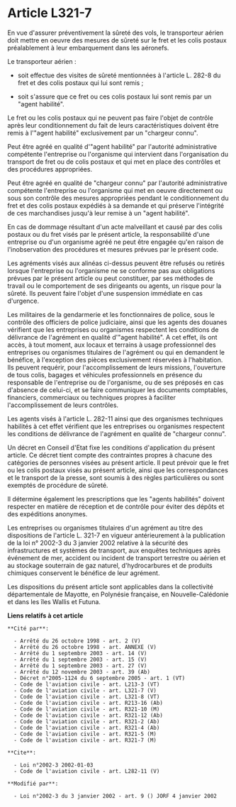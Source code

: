 # Article L321-7

En vue d'assurer préventivement la sûreté des vols, le transporteur aérien doit mettre en oeuvre des mesures de sûreté sur le
fret et les colis postaux préalablement à leur embarquement dans les aéronefs.

Le transporteur aérien :

- soit effectue des visites de sûreté mentionnées à l'article L. 282-8 du fret et des colis postaux qui lui sont remis ;

- soit s'assure que ce fret ou ces colis postaux lui sont remis par un "agent habilité".

Le fret ou les colis postaux qui ne peuvent pas faire l'objet de contrôle après leur conditionnement du fait de leurs
caractéristiques doivent être remis à l'"agent habilité" exclusivement par un "chargeur connu".

Peut être agréé en qualité d'"agent habilité" par l'autorité administrative compétente l'entreprise ou l'organisme qui
intervient dans l'organisation du transport de fret ou de colis postaux et qui met en place des contrôles et des procédures
appropriées.

Peut être agréé en qualité de "chargeur connu" par l'autorité administrative compétente l'entreprise ou l'organisme qui met
en oeuvre directement ou sous son contrôle des mesures appropriées pendant le conditionnement du fret et des colis postaux
expédiés à sa demande et qui préserve l'intégrité de ces marchandises jusqu'à leur remise à un "agent habilité".

En cas de dommage résultant d'un acte malveillant et causé par des colis postaux ou du fret visés par le présent article, la
responsabilité d'une entreprise ou d'un organisme agréé ne peut être engagée qu'en raison de l'inobservation des procédures
et mesures prévues par le présent code.

Les agréments visés aux alinéas ci-dessus peuvent être refusés ou retirés lorsque l'entreprise ou l'organisme ne se conforme
pas aux obligations prévues par le présent article ou peut constituer, par ses méthodes de travail ou le comportement de ses
dirigeants ou agents, un risque pour la sûreté. Ils peuvent faire l'objet d'une suspension immédiate en cas d'urgence.

Les militaires de la gendarmerie et les fonctionnaires de police, sous le contrôle des officiers de police judiciaire, ainsi
que les agents des douanes vérifient que les entreprises ou organismes respectent les conditions de délivrance de l'agrément
en qualité d'"agent habilité". A cet effet, ils ont accès, à tout moment, aux locaux et terrains à usage professionnel des
entreprises ou organismes titulaires de l'agrément ou qui en demandent le bénéfice, à l'exception des pièces exclusivement
réservées à l'habitation. Ils peuvent requérir, pour l'accomplissement de leurs missions, l'ouverture de tous colis, bagages
et véhicules professionnels en présence du responsable de l'entreprise ou de l'organisme, ou de ses préposés en cas d'absence
de celui-ci, et se faire communiquer les documents comptables, financiers, commerciaux ou techniques propres à faciliter
l'accomplissement de leurs contrôles.

Les agents visés à l'article L. 282-11 ainsi que des organismes techniques habilités à cet effet vérifient que les
entreprises ou organismes respectent les conditions de délivrance de l'agrément en qualité de "chargeur connu".

Un décret en Conseil d'Etat fixe les conditions d'application du présent article. Ce décret tient compte des contraintes
propres à chacune des catégories de personnes visées au présent article. Il peut prévoir que le fret ou les colis postaux
visés au présent article, ainsi que les correspondances et le transport de la presse, sont soumis à des règles particulières
ou sont exemptés de procédure de sûreté.

Il détermine également les prescriptions que les "agents habilités" doivent respecter en matière de réception et de contrôle
pour éviter des dépôts et des expéditions anonymes.

Les entreprises ou organismes titulaires d'un agrément au titre des dispositions de l'article L. 321-7 en vigueur
antérieurement à la publication de la loi n° 2002-3 du 3 janvier 2002 relative à la sécurité des infrastructures et systèmes
de transport, aux enquêtes techniques après événement de mer, accident ou incident de transport terrestre ou aérien et au
stockage souterrain de gaz naturel, d'hydrocarbures et de produits chimiques conservent le bénéfice de leur agrément.

Les dispositions du présent article sont applicables dans la collectivité départementale de Mayotte, en Polynésie française,
en Nouvelle-Calédonie et dans les îles Wallis et Futuna.

**Liens relatifs à cet article**

	**Cité par**:

	  - Arrêté du 26 octobre 1998 - art. 2 (V)
	  - Arrêté du 26 octobre 1998 - art. ANNEXE (V)
	  - Arrêté du 1 septembre 2003 - art. 14 (V)
	  - Arrêté du 1 septembre 2003 - art. 15 (V)
	  - Arrêté du 1 septembre 2003 - art. 27 (V)
	  - Arrêté du 12 novembre 2003 - art. 39 (Ab)
	  - Décret n°2005-1124 du 6 septembre 2005 - art. 1 (VT)
	  - Code de l'aviation civile - art. L213-3 (VT)
	  - Code de l'aviation civile - art. L321-7 (V)
	  - Code de l'aviation civile - art. L321-8 (VT)
	  - Code de l'aviation civile - art. R213-16 (Ab)
	  - Code de l'aviation civile - art. R321-10 (M)
	  - Code de l'aviation civile - art. R321-12 (Ab)
	  - Code de l'aviation civile - art. R321-2 (Ab)
	  - Code de l'aviation civile - art. R321-4 (Ab)
	  - Code de l'aviation civile - art. R321-5 (M)
	  - Code de l'aviation civile - art. R321-7 (M)

	**Cite**:

	  - Loi n°2002-3 2002-01-03
	  - Code de l'aviation civile - art. L282-11 (V)

	**Modifié par**:

	  - Loi n°2002-3 du 3 janvier 2002 - art. 9 () JORF 4 janvier 2002
